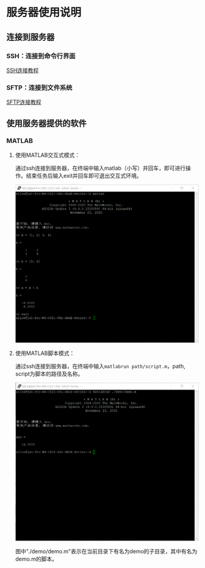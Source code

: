 # 服务器使用说明

## 连接到服务器

### SSH：连接到命令行界面

[SSH连接教程](https://zhangqian-sh.github.io/Group-Server-Tutorial/connect/ssh)
      
### SFTP：连接到文件系统

[SFTP连接教程](https://zhangqian-sh.github.io/Group-Server-Tutorial/connect/sftp)

## 使用服务器提供的软件

### MATLAB

1. 使用MATLAB交互式模式：

   通过ssh连接到服务器，在终端中输入matlab（小写）并回车，即可进行操作。结束任务后输入exit并回车即可退出交互式环境。

   ![MATLAB_Interactive](./image/software/matlab/matlab_1.png)

2. 使用MATLAB脚本模式：

   通过ssh连接到服务器，在终端中输入```matlabrun path/script.m```，path, script为脚本的路径及名称。

   ![MATLAB_Interactive](./image/software/matlab/matlab_2.png)

   图中"./demo/demo.m"表示在当前目录下有名为demo的子目录，其中有名为demo.m的脚本。
